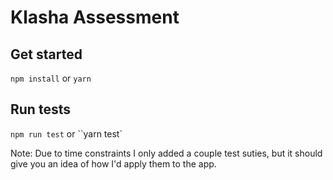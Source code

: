 # Klasha Assessment

## Get started

`npm install` or `yarn`

## Run tests

`npm run test` or ``yarn test`

Note: Due to time constraints I only added a couple test suties, but it should give you an idea of how I'd apply them to the app.
